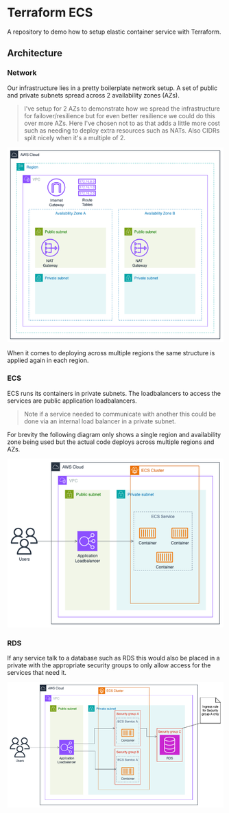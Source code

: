 # Terraform ECS

A repository to demo how to setup elastic container service with Terraform.

## Architecture

### Network

Our infrastructure lies in a pretty boilerplate network setup. A set of public
and private subnets spread across 2 availability zones (AZs).

> I've setup for 2 AZs to demonstrate how we spread the infrastructure for
  failover/resilience but for even better resilience we could do this over more
  AZs. Here I've chosen not to as that adds a little more cost such as needing
  to deploy extra resources such as NATs. Also CIDRs split nicely when it's a
  multiple of 2.

![network overview](./docs/network-overview.drawio.png)

When it comes to deploying across multiple regions the same structure is applied
again in each region.

### ECS

ECS runs its containers in private subnets. The loadbalancers to access the
services are public application loadbalancers.

> Note if a service needed to communicate with another this could be done via an
  internal load balancer in a private subnet.

For brevity the following diagram only shows a single region and availability
zone being used but the actual code deploys across multiple regions and AZs.

![ECS overview](./docs/ecs-overview.drawio.png)

### RDS

If any service talk to a database such as RDS this would also be placed in a
private with the appropriate security groups to only allow access for the
services that need it.

![RDS overview](./docs/rds-overview.drawio.png)